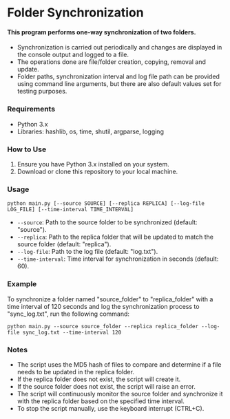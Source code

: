 # Folder Synchronization

#### This program performs one-way synchronization of two folders.
* Synchronization is carried out periodically and changes are displayed in the console output and logged to a file.
* The operations done are file/folder creation, copying, removal  and update.
* Folder paths, synchronization interval and log file path can be provided using command line arguments, but there are also default values set for testing purposes.   

### Requirements

* Python 3.x
* Libraries: hashlib, os, time, shutil, argparse, logging

### How to Use

1. Ensure you have Python 3.x installed on your system.
2. Download or clone this repository to your local machine.

### Usage

```
python main.py [--source SOURCE] [--replica REPLICA] [--log-file LOG_FILE] [--time-interval TIME_INTERVAL]
```

- `--source`: Path to the source folder to be synchronized (default: "source").
- `--replica`: Path to the replica folder that will be updated to match the source folder (default: "replica").
- `--log-file`: Path to the log file (default: "log.txt").
- `--time-interval`: Time interval for synchronization in seconds (default: 60).

### Example

To synchronize a folder named "source_folder" to "replica_folder" with a time interval of 120 seconds and log the synchronization process to "sync_log.txt", run the following command:

```
python main.py --source source_folder --replica replica_folder --log-file sync_log.txt --time-interval 120
```

### Notes

- The script uses the MD5 hash of files to compare and determine if a file needs to be updated in the replica folder.
- If the replica folder does not exist, the script will create it.
- If the source folder does not exist, the script will raise an error.
- The script will continuously monitor the source folder and synchronize it with the replica folder based on the specified time interval.
- To stop the script manually, use the keyboard interrupt (CTRL+C).
